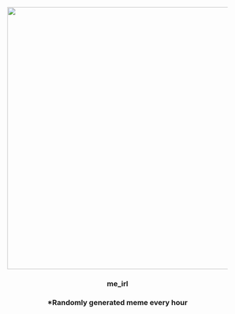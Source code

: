 <p align="center">
        <img src="https://i.redd.it/ezup4a5pv0791.png" width="600" height="600">
        </p>
        <h3 align="center">me_irl</h3>
        <h3 align="center">*Randomly generated meme every hour</h3>
    